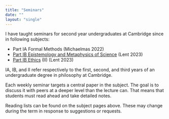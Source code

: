 ```yaml
---
title: "Seminars"
date: ""
layout: "single"
---
```


I have taught seminars for second year undergraduates at Cambridge since in following subjects: 

- Part IA Formal Methods (Michaelmas 2022)
- [Part IB Epistemology and Metaphysics of Science](ems/) (Lent 2023)
- [Part IB Ethics](ethics/) (II) (Lent 2023)
<!-- - [Part IA Set Texts: Ethics and Political Philosophy]() -->
<!-- - [Part IB History and Philosophy of Science]() -->

IA, IB, and II refer respectively to the first, second, and third years of an undergraduate degree in philosophy at Cambridge. 

Each weekly seminar targets a central paper in the subject. The goal is to discuss it with peers at a deeper level than the lecture can. That means that students must read ahead and take detailed notes. 

Reading lists can be found on the subject pages above. These may change during the term in response to suggestions or requests. 
